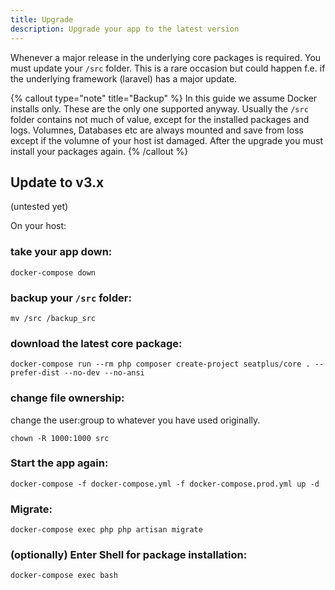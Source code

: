 ```yaml
---
title: Upgrade
description: Upgrade your app to the latest version
---
```


Whenever a major release in the underlying core packages is required. You must update your `/src` folder.
This is a rare occasion but could happen f.e. if the underlying framework (laravel) has a major update.

{% callout type="note" title="Backup" %}
In this guide we assume Docker installs only. These are the only one supported anyway.
Usually the `/src` folder contains not much of value, except for the installed packages and logs. Volumnes, Databases etc are always mounted and save from loss except if the volumne of your host ist damaged.
After the upgrade you must install your packages again.
{% /callout %}

## Update to v3.x

(untested yet)

On your host:

### take your app down:
```shell
docker-compose down
```

### backup your `/src` folder:
```shell
mv /src /backup_src
```

### download the latest core package:
```shell
docker-compose run --rm php composer create-project seatplus/core . --prefer-dist --no-dev --no-ansi
```

### change file ownership:
change the user:group to whatever you have used originally.
```shell
chown -R 1000:1000 src
```

### Start the app again:
```shell
docker-compose -f docker-compose.yml -f docker-compose.prod.yml up -d
```

### Migrate:
```shell
docker-compose exec php php artisan migrate
```

### (optionally) Enter Shell for package installation:
```shell
docker-compose exec bash
```
